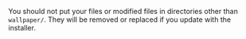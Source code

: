 You should not put your files or modified files in directories other than `wallpaper/`.
They will be removed or replaced if you update with the installer.
